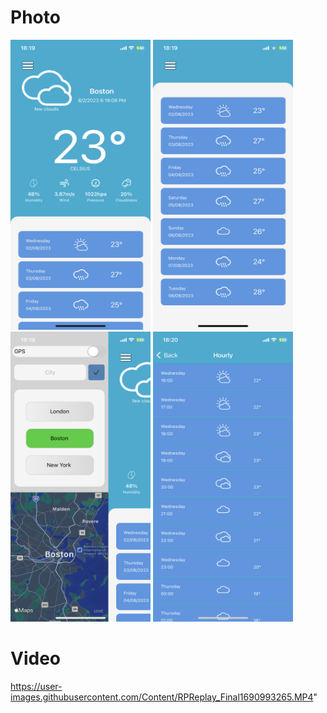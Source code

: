 # Photo 
<img src="Content/IMG_1700.PNG" width="224" height="464"> <img src="Content/IMG_1701.PNG" width="224" height="464"> 
<img src="Content/IMG_1702.PNG" width="224" height="464"> <img src="Content/IMG_1703.PNG" width="224" height="464">

# Video
https://user-images.githubusercontent.com/Content/RPReplay_Final1690993265.MP4"
